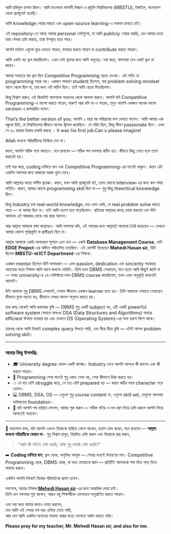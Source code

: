 আমি রকিবুল হাসান রিমন। আমি মাওলানা ভাসানী বিজ্ঞান ও প্রযুক্তি বিশ্ববিদ্যালয় (MBSTU), টাঙ্গাইল, বাংলাদেশ থেকে গ্র্যাজুয়েট হয়েছি।

আমি knowledge শেয়ার করতে এবং open-source learning-এ অবদান রাখতে চাই।

এই repository-তে আছে আমার personal নোটগুলো, যা আমি publicly শেয়ার করছি, যেন আমার মতো যারা শেখার চেষ্টা করছে, তারা উপকৃত হতে পারে।

আপনি চাইলে এগুলো ঘুরে দেখতে পারেন, ব্যবহার করতে পারেন বা contribute করতে পারেন।

আমি একটা বড় ভুল করেছিলাম। এখন সেই ভুলের জন্য আমি অনুতপ্ত। দয়া করে, আপনারা যেন একই ভুল না করেন।

আমার সবচেয়ে বড় ভুল ছিল Competitive Programming ছেড়ে দেওয়া। এটা সত্যি যে programming সহজ নয়। একজন সাধারণ student হিসেবে, যার problem solving mindset আগে থেকে ছিল না, তার জন্য এটা কঠিন ছিল। তাই আমি ছেড়ে দিয়েছিলাম।

কিন্তু বিশ্বাস করুন, এই স্কিলটাই আপনাকে অন্যদের থেকে আলাদা করবে। আপনি যদি Competitive Programming-এ ভালো করতে পারেন, দারুণ! আর যদি না-ও পারেন, তবুও আপনি একজন অনেক ভালো version-এ রূপান্তরিত হবেন।

That’s the better version of you. আপনি ২ বছর পর পরিশ্রমের ফল দেখতে পাবেন। আমি আমার এক বন্ধুকে চিনি, যে বিশ্ববিদ্যালয় জীবনে অনেক স্ট্রাগল করেছিল। সে গরিব ছিল, কিন্তু ভীষণ passionate ছিল। এখন সে ৬০ হাজার টাকার চাকরি করছে । It was his first job.Can u please imagine!

Allah কখনো পরিশ্রমীদের ফিরিয়ে দেন না।

কারণ, আপনি সঠিক পথে আছেন। মনে রাখবেন — সঠিক পথ সবসময় কঠিন হয়। জীবনে কিছু পেতে হলে ত্যাগ করতেই হয়।

তাই দয়া করে, coding চালিয়ে যান এবং Competitive Programming-এর সাথেই থাকুন। কারণ এটা একদিন আপনার জন্য হাজারো দরজা খুলে দেবে।


আমি আল্লাহর কাছে অসীম কৃতজ্ঞ। কারণ, যখন আমি গ্র্যাজুয়েট হই, তখন কোনো Interview-এর জন্য কল পর্যন্ত পাইনি। কারণ, আমার কোনো programming skill ছিল না — শুধু কিছু theoritical knowledge ছিল।

কিন্তু Industry চায় real-world knowledge, চায় এমন কেউ, যে real problem solve করতে পারে — যা আমার ছিল না। তাই আমি হতাশ হয়ে পড়েছিলাম। প্রতিবার আল্লাহর কাছে দোয়া করতাম যেন উনি আমাকে এই অন্ধকার থেকে বের করে আনেন।

আর আল্লাহ আমাকে রক্ষা করেছেন। আমি সবসময় বলি, এই সফরের জন্য আল্লাহই আমাকে তৈরি করেছেন — যেখানে আমার কোনো পূর্বপ্রস্তুতি বা effort ছিল না। 

আল্লাহ আমাকে একটা অসাধারণ সুযোগ এনে দেন — একটা **Database Management Course**, যেটা **EDGE Project**-এর অধীনে পরিচালিত হয়েছিল। এই কোর্সটি নিয়েছেন **Mahedi Hasan sir**, যিনি ছিলেন **MBSTU-এর ICT Department**-এর শিক্ষক।

একজন mentor হিসেবে উনি অসাধারণ — এমন passion, dedication এবং sincerity সহকারে পড়ানোর মতো শিক্ষক আমি আগে কখনো দেখিনি। তিনি যখন DBMS শেখাতেন, মনে হতো আমি কিছুই জানি না — অথচ university-র ২য় সেমিস্টারে যখন DBMS course করেছিলাম, তখন এমন অনুভূতি কখনোই আসেনি।

উনি আমাকে শুধু DBMS শেখাননি, শেখান কীভাবে একজন learner হতে হয়। তিনি আমাকে শেখাতে পেরেছেন কীভাবে বুঝে পড়তে হয়, কীভাবে শেখার আনন্দ অনুভব করতে হয়।

তার কাছ থেকেই আমি প্রথমবার বুঝি — DBMS শুধু একটি subject নয়, এটি একটি powerful software system যেখানে অসংখ্য DSA (Data Structures and Algorithms) অত্যন্ত efficient উপায়ে ব্যবহার হয় এবং যেখানে OS (Operating System)-এর নানা ধারণা মিশে থাকে।

তারপর থেকে আমি নিজেই complex query লিখতে পারি, এবং ধীরে ধীরে বুঝি — এটাই আসল problem solving skill।

---

### আমার কিছু উপলব্ধি:

- 🎓 University degree কেবল একটি কাগজ। Industry দেখে আপনি আসলে কী জানেন এবং কী করতে পারেন।
- 🧠 Programming শেখা মানেই শুধু কোড শেখা নয়, শেখা কীভাবে চিন্তা করতে হয়।
- 💥 যে যত বেশি struggle করে, সে তত বেশি prepared হয় — কারণ কঠিন সময় character গড়ে তোলে।
- 💻 DBMS, DSA, OS — এগুলো শুধু course content না, এগুলো skill set, যেগুলো আপনার ভবিষ্যতের foundation।
- 🧭 যদি আপনি পথ হারিয়ে ফেলেন, আবার শুরু করুন — সঠিক গাইড ও মন-প্রাণ দিয়ে চেষ্টা করলে আপনি ফিরে আসতেই পারবেন।

---

🙏 অবশেষে বলব, যদি আপনি এখনও নিজেকে হারিয়ে ফেলে থাকেন, হতাশ বোধ করেন, মনে রাখবেন — **আল্লাহ কখনো পরিশ্রমীকে ফেরান না**। শুধু বিশ্বাস রাখুন, নিয়মিত চেষ্টা করুন এবং নিজেকে প্রশ্ন করুন,  
> “আমি কী সত্যিই চেষ্টা করছি, নাকি শুধু ভাবছি চেষ্টা করছি?”

➡️ **Coding চালিয়ে যান**, ভুল হোক, অসুবিধা আসুক — শেখার মধ্যেই উত্তরণের পথ। Competitive Programming হোক, DBMS হোক, বা অন্য যেকোনো জ্ঞান — প্রতিটিই আপনাকে শক্ত ভিত গড়ে দিতে সাহায্য করবে।

একদিন আপনি নিজেই নিজের পরিবর্তনের প্রমাণ হবেন।


সবশেষে, আমার শিক্ষক **[Mehedi Hasan sir](https://ict.mbstu.ac.bd/mr-mahedi-hasan/)**-এর জন্য আন্তরিক দোয়া চাই।  
তিনি যেন সবসময় সুস্থ থাকেন, আরও বহু শিক্ষার্থীকে এমনভাবে অনুপ্রাণিত করতে পারেন।

এবং দয়া করে আমার জন্যও দোয়া করবেন,  
যেন আমি এই শেখার পথ ধরে এগিয়ে যেতে পারি,  
আর যেন আমি একদিন অন্যদের সাহায্য করার মতো যোগ্যতা অর্জন করতে পারি।

**Please pray for my teacher, Mr. Mehedi Hasan sir, and also for me.**
